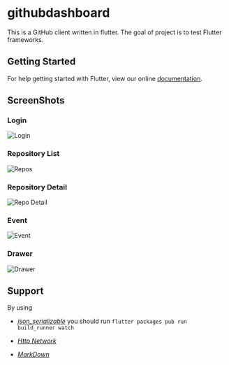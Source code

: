 # githubdashboard

This is a GitHub client written in flutter. The goal of project is to test Flutter frameworks. 

## Getting Started

For help getting started with Flutter, view our online
[documentation](https://flutter.io/).

## ScreenShots

### Login
![Login](https://github.com/underwindfall/FlutterGithubDashboard/tree/develop/art/login.jpg)

### Repository List
![Repos](https://github.com/underwindfall/FlutterGithubDashboard/tree/develop/art/repos.jpg)

### Repository Detail
![Repo Detail](https://github.com/underwindfall/FlutterGithubDashboard/tree/develop/art/repo_detail.jpg)

### Event
![Event](https://github.com/underwindfall/FlutterGithubDashboard/tree/develop/art/events.jpg)

### Drawer
![Drawer](https://github.com/underwindfall/FlutterGithubDashboard/tree/develop/art/drawer.jpg)
## Support 

By using 
- [*json_serializable*](https://flutter.io/json/) you should run `flutter packages pub run build_runner watch`

- [*Http Network*](https://flutter.io/networking/) 

- [*MarkDown*](https://github.com/flutter/flutter_markdown) 
